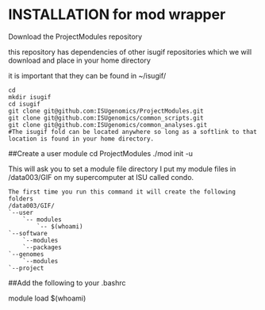 # INSTALLATION for mod wrapper

Download the ProjectModules repository

this repository has dependencies of other isugif repositories which we will download and place in your home directory

it is important that they can be found in ~/isugif/

```
cd
mkdir isugif
cd isugif
git clone git@github.com:ISUgenomics/ProjectModules.git 
git clone git@github.com:ISUgenomics/common_scripts.git
git clone git@github.com:ISUgenomics/common_analyses.git
#The isugif fold can be located anywhere so long as a softlink to that location is found in your home directory.
```

##Create a user module
cd ProjectModules
./mod init -u

This will ask you to set a module file directory
I put my module files in /data003/GIF on my supercomputer at ISU called condo.
```
The first time you run this command it will create the following folders
/data003/GIF/
`--user
    `-- modules
        `-- $(whoami)
`--software
    `--modules
    `--packages
`--genomes
    `--modules
`--project
```
##Add the following to your .bashrc

module load $(whoami)


